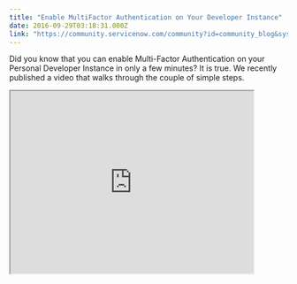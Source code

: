 ```yaml
---
title: "Enable MultiFactor Authentication on Your Developer Instance"
date: 2016-09-29T03:18:31.000Z
link: "https://community.servicenow.com/community?id=community_blog&sys_id=a3aca625dbd0dbc01dcaf3231f9619e9"
---
```

<p>Did you know that you can enable Multi-Factor Authentication on your Personal Developer Instance in only a few minutes? It is true. We recently published a video that walks through the couple of simple steps.</p><p></p><p></p><p><iframe src="https://youtube.com/embed/vM5gDpdD1Aw" width="440" height="330"/></p><p></p><p>It breaks down to this:</p><p></p><ul><li>Log in to your developer instance (or request one at the <a title="eveloper.servicenow.com/" href="https://developer.servicenow.com/">Developer Portal</a> if you don't already have one)</li><li>Enable the Integration - Multifactor Authentication plugin on your instance.</li><li>Go to the Multi-Factor Authentication properties and enable it. Make sure you have a sufficient number of attempts to login without MFA or you can lock yourself out of the instance without much recourse. The default is 3 and shouldn't go lower.</li><li>Edit your User form to include the "Enable Multi-Factor Authentication" checkbox.</li><li>Open the record(s) for the accounts you want to add MFA.</li><li>Log in as that user. You will be prompted to create a Google Authenticator account for this account on this instance. Pair up with authenticator.</li><li>At this point, you'll need the authenticator code to log in to this account going forward.</li></ul><p></p><p>If you'd like to increase the security of your Developer Instance, this will do it. Now even a brute force attempt at guessing logins will still require the authenticator code which makes it even less feasible. Note this works for any ServiceNow instance but I am speaking to the Developer Program because these are my people. Rock on.</p>